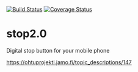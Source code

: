 [![Build Status](https://travis-ci.org/STOP2/stop2.0-traveller-client.svg?branch=master)](https://travis-ci.org/STOP2/stop2.0-traveller-client)
[![Coverage Status](https://coveralls.io/repos/github/STOP2/stop2.0-traveller-client/badge.svg?branch=master)](https://coveralls.io/github/STOP2/stop2.0-traveller-client?branch=master)

# stop2.0
Digital stop button for your mobile phone

https://ohtuprojekti.jamo.fi/topic_descriptions/147
